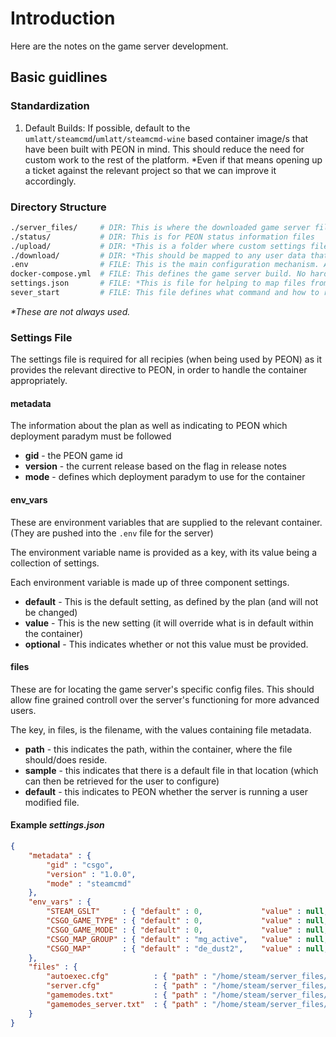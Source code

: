 # Introduction

Here are the notes on the game server development.

## Basic guidlines

### Standardization

1. Default Builds: If possible, default to the  `umlatt/steamcmd`/`umlatt/steamcmd-wine` based container image/s that have been built with PEON in mind. This should reduce the need for custom work to the rest of the platform. *Even if that means opening up a ticket against the relevant project so that we can improve it accordingly.

### Directory Structure

```bash
./server_files/     # DIR: This is where the downloaded game server files are stored
./status/           # DIR: This is for PEON status information files
./upload/           # DIR: *This is a folder where custom settings files can be uploaded, so that they can be implemented.
./download/         # DIR: *This should be mapped to any user data that needs to be retained (such as a 'world save')
.env                # FILE: This is the main configuration mechanism. All customizations should be implemented here.
docker-compose.yml  # FILE: This defines the game server build. No hard coding of settings to be done here
settings.json       # FILE: *This is file for helping to map files from './upload/ to thier correct places. (Essentially, this is how we facilitate the uploading of config files.) 
sever_start         # FILE: This file defines what command and how to run it, in order for the unique server instance to start.
```

*\*These are not always used.*

### Settings File

The settings file is required for all recipies (when being used by PEON) as it provides the relevant directive to PEON, in order to handle the container appropriately.

#### metadata

The information about the plan as well as indicating to PEON which deployment paradym must be followed

- **gid** - the PEON game id
- **version** - the current release based on the flag in release notes
- **mode** - defines which deployment paradym to use for the container

#### env_vars

These are environment variables that are supplied to the relevant container. (They are pushed into the `.env` file for the server)

The environment variable name is provided as a key, with its value being a collection of settings.

Each environment variable is made up of three component settings.

- **default** - This is the default setting, as defined by the plan (and will not be changed)
- **value** - This is the new setting (it will override what is in default within the container)
- **optional** - This indicates whether or not this value must be provided.

#### files

These are for locating the game server's specific config files. This should allow fine grained controll over the server's functioning for more advanced users.

The key, in files, is the filename, with the values containing file metadata.

- **path** - this indicates the path, within the container, where the file should/does reside.
- **sample** - this indicates that there is a default file in that location (which can then be retrieved for the user to configure)
- **default** - this indicates to PEON whether the server is running a user modified file.

#### Example *settings.json*

```json
{
    "metadata" : {
        "gid" : "csgo",
        "version" : "1.0.0",
        "mode" : "steamcmd"
    },
    "env_vars" : {
        "STEAM_GSLT"     : { "default" : 0,             "value" : null, "optional" : true },
        "CSGO_GAME_TYPE" : { "default" : 0,             "value" : null, "optional" : true },
        "CSGO_GAME_MODE" : { "default" : 0,             "value" : null, "optional" : true },
        "CSGO_MAP_GROUP" : { "default" : "mg_active",   "value" : null, "optional" : true },
        "CSGO_MAP"       : { "default" : "de_dust2",    "value" : null, "optional" : true }
    },
    "files" : {
        "autoexec.cfg"          : { "path" : "/home/steam/server_files/csgo/cfg/autoexec.cfg", "sample" : null, "default" : true},
        "server.cfg"            : { "path" : "/home/steam/server_files/csgo/cfg/server.cfg", "sample" : null,  "default" : true},
        "gamemodes.txt"         : { "path" : "/home/steam/server_files/csgo/gamemodes.txt", "sample" : "/home/steam/server_files/csgo/gamemodes.txt",  "default" : true},
        "gamemodes_server.txt"  : { "path" : "/home/steam/server_files/csgo/gamemodes_server.txt", "sample" : "gamemodes_server.txt.example",  "default" : true}
    }
}
```
